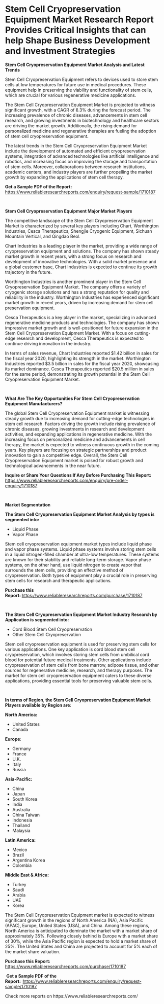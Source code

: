 <p><h1>Stem Cell Cryopreservation Equipment Market Research Report Provides Critical Insights that can help Shape Business Development and Investment Strategies</h1></p><p><strong>Stem Cell Cryopreservation Equipment Market Analysis and Latest Trends</strong></p>
<p><p>Stem Cell Cryopreservation Equipment refers to devices used to store stem cells at low temperatures for future use in medical procedures. These equipment help in preserving the viability and functionality of stem cells, which are crucial for various regenerative medicine applications.</p><p>The Stem Cell Cryopreservation Equipment Market is projected to witness significant growth, with a CAGR of 8.3% during the forecast period. The increasing prevalence of chronic diseases, advancements in stem cell research, and growing investments in biotechnology and healthcare sectors are driving the market growth. Additionally, the rising demand for personalized medicine and regenerative therapies are fueling the adoption of stem cell cryopreservation equipment.</p><p>The latest trends in the Stem Cell Cryopreservation Equipment Market include the development of automated and efficient cryopreservation systems, integration of advanced technologies like artificial intelligence and robotics, and increasing focus on improving the storage and transportation of stem cells. Moreover, collaborations between research institutions, academic centers, and industry players are further propelling the market growth by expanding the applications of stem cell therapy.</p></p>
<p><strong>Get a Sample PDF of the Report:&nbsp;</strong> <a href="https://www.reliableresearchreports.com/enquiry/request-sample/1710187">https://www.reliableresearchreports.com/enquiry/request-sample/1710187</a></p>
<p>&nbsp;</p>
<p><strong>Stem Cell Cryopreservation Equipment Major Market Players</strong></p>
<p><p>The competitive landscape of the Stem Cell Cryopreservation Equipment Market is characterized by several key players including Chart, Worthington Industries, Cesca Therapeutics, Shengjie Cryogenic Equipment, Sichuan Mountain Vertical, and Qingdao Beol.</p><p>Chart Industries is a leading player in the market, providing a wide range of cryopreservation equipment and solutions. The company has shown steady market growth in recent years, with a strong focus on research and development of innovative technologies. With a solid market presence and a global customer base, Chart Industries is expected to continue its growth trajectory in the future.</p><p>Worthington Industries is another prominent player in the Stem Cell Cryopreservation Equipment Market. The company offers a variety of cryogenic storage solutions and has a strong reputation for quality and reliability in the industry. Worthington Industries has experienced significant market growth in recent years, driven by increasing demand for stem cell preservation equipment.</p><p>Cesca Therapeutics is a key player in the market, specializing in advanced regenerative medicine products and technologies. The company has shown impressive market growth and is well-positioned for future expansion in the Stem Cell Cryopreservation Equipment Market. With a focus on cutting-edge research and development, Cesca Therapeutics is expected to continue driving innovation in the industry.</p><p>In terms of sales revenue, Chart Industries reported $1.42 billion in sales for the fiscal year 2020, highlighting its strength in the market. Worthington Industries reported $3.5 billion in sales for the fiscal year 2020, showcasing its market dominance. Cesca Therapeutics reported $20.5 million in sales for the same period, demonstrating its growth potential in the Stem Cell Cryopreservation Equipment Market.</p></p>
<p>&nbsp;</p>
<p><strong>What Are The Key Opportunities For Stem Cell Cryopreservation Equipment Manufacturers?</strong></p>
<p><p>The global Stem Cell Cryopreservation Equipment market is witnessing steady growth due to increasing demand for cutting-edge technologies in stem cell research. Factors driving the growth include rising prevalence of chronic diseases, growing investments in research and development activities, and expanding applications in regenerative medicine. With the increasing focus on personalized medicine and advancements in cell therapy, the market is expected to witness continuous growth in the coming years. Key players are focusing on strategic partnerships and product innovation to gain a competitive edge. Overall, the Stem Cell Cryopreservation Equipment market is poised for robust growth and technological advancements in the near future.</p></p>
<p><strong>Inquire or Share Your Questions If Any Before Purchasing This Report:</strong> <a href="https://www.reliableresearchreports.com/enquiry/pre-order-enquiry/1710187">https://www.reliableresearchreports.com/enquiry/pre-order-enquiry/1710187</a></p>
<p>&nbsp;</p>
<p><strong>Market Segmentation</strong></p>
<p><strong>The Stem Cell Cryopreservation Equipment Market Analysis by types is segmented into:</strong></p>
<p><ul><li>Liquid Phase</li><li>Vapor Phase</li></ul></p>
<p><p>Stem cell cryopreservation equipment market types include liquid phase and vapor phase systems. Liquid phase systems involve storing stem cells in a liquid nitrogen-filled chamber at ultra-low temperatures. These systems are known for their stability and reliable long-term storage. Vapor phase systems, on the other hand, use liquid nitrogen to create vapor that surrounds the stem cells, providing an effective method of cryopreservation. Both types of equipment play a crucial role in preserving stem cells for research and therapeutic applications.</p></p>
<p><strong>Purchase this Report:&nbsp;</strong><a href="https://www.reliableresearchreports.com/purchase/1710187">https://www.reliableresearchreports.com/purchase/1710187</a></p>
<p>&nbsp;</p>
<p><strong>The Stem Cell Cryopreservation Equipment Market Industry Research by Application is segmented into:</strong></p>
<p><ul><li>Cord Blood Stem Cell Cryopreservation</li><li>Other Stem Cell Cryopreservation</li></ul></p>
<p><p>Stem cell cryopreservation equipment is used for preserving stem cells for various applications. One key application is cord blood stem cell cryopreservation, which involves storing stem cells from umbilical cord blood for potential future medical treatments. Other applications include cryopreservation of stem cells from bone marrow, adipose tissue, and other sources for regenerative medicine, research, and therapy purposes. The market for stem cell cryopreservation equipment caters to these diverse applications, providing essential tools for preserving valuable stem cells.</p></p>
<p>&nbsp;</p>
<p><strong>In terms of Region, the Stem Cell Cryopreservation Equipment Market Players available by Region are:</strong></p>
<p>
    <p> <strong> North America: </strong>
        <ul>
            <li>United States</li>
            <li>Canada</li>
        </ul>
        </p> 
    <p> <strong> Europe: </strong>
        <ul>
            <li>Germany</li>
            <li>France</li>
            <li>U.K.</li>
            <li>Italy</li>
            <li>Russia</li>
        </ul>
        </p> 
    <p> <strong> Asia-Pacific: </strong>
        <ul>
            <li>China</li>
            <li>Japan</li>
            <li>South Korea</li>
            <li>India</li>
            <li>Australia</li>
            <li>China Taiwan</li>
            <li>Indonesia</li>
            <li>Thailand</li>
            <li>Malaysia</li>
        </ul>
        </p> 
    <p> <strong> Latin America: </strong>
        <ul>
            <li>Mexico</li>
            <li>Brazil</li>
            <li>Argentina Korea</li>
            <li>Colombia</li>
        </ul>
        </p> 
    <p> <strong> Middle East & Africa: </strong>
        <ul>
            <li>Turkey</li>
            <li>Saudi</li>
            <li>Arabia</li>
            <li>UAE</li>
            <li>Korea</li>
        </ul>
    </p>
    </p>
<p><p>The Stem Cell Cryopreservation Equipment market is expected to witness significant growth in the regions of North America (NA), Asia Pacific (APAC), Europe, United States (USA), and China. Among these regions, North America is anticipated to dominate the market with a market share of approximately 35%. Following closely behind is Europe with a market share of 30%, while the Asia Pacific region is expected to hold a market share of 25%. The United States and China are projected to account for 5% each of the market share valuation.</p></p>
<p><strong>Purchase this Report: </strong><a href="https://www.reliableresearchreports.com/purchase/1710187">https://www.reliableresearchreports.com/purchase/1710187</a></p>
<p>&nbsp;<strong>Get a Sample PDF of the Report:&nbsp;&nbsp;</strong><a href="https://www.reliableresearchreports.com/enquiry/request-sample/1710187">https://www.reliableresearchreports.com/enquiry/request-sample/1710187</a></p>
<p><strong></strong></p>
<p>Check more reports on https://www.reliableresearchreports.com/</p>